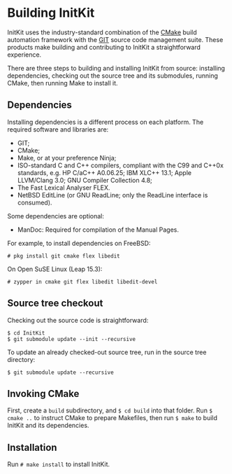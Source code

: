 Building InitKit
================

InitKit uses the industry-standard combination of the  [CMake] build automation
framework with the [GIT] source code management suite. These products make
building and contributing to InitKit a straightforward experience.

There are three steps to building and installing InitKit from source: installing
dependencies, checking out the source tree and its submodules, running CMake,
then running Make to install it.

[CMake]: https://cmake.org
[GIT]: https://git-scm.com

Dependencies
------------

Installing dependencies is a different process on each platform. The required
software and libraries are:

 - GIT;
 - CMake;
 - Make, or at your preference Ninja;
 - ISO-standard C and C++ compilers, compliant with the C99 and C++0x standards,
 e.g. HP C/aC++ A0.06.25; IBM XLC++ 13.1; Apple LLVM/Clang 3.0; GNU Compiler
 Collection 4.8;
 - The Fast Lexical Analyser FLEX.
 - NetBSD EditLine (or GNU ReadLine; only the ReadLine interface is consumed).

Some dependencies are optional:

 - ManDoc: Required for compilation of the Manual Pages.

[ManDoc]: http://mandoc.bsd.lv

For example, to install dependencies on FreeBSD:

`# pkg install git cmake flex libedit`

On Open SuSE Linux (Leap 15.3):

```# zypper in -t pattern devel_C_C++
# zypper in cmake git flex libedit libedit-devel
```

Source tree checkout
--------------------

Checking out the source code is straightforward:

```$ git checkout https://github.com/InitKit/InitKit.git
$ cd InitKit
$ git submodule update --init --recursive
```

To update an already checked-out source tree, run in the source tree directory:

```$ git pull
$ git submodule update --recursive
```

Invoking CMake
--------------

First, create a `build` subdirectory, and `$ cd build` into that folder. Run
`$ cmake ..` to instruct CMake to prepare Makefiles, then run `$ make` to build
InitKit and its dependencies.

Installation
------------

Run `# make install` to install InitKit.